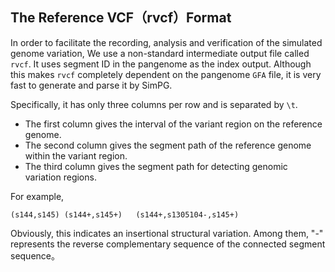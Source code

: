 ## The Reference VCF（rvcf）Format

In order to facilitate the recording, analysis and verification of the simulated genome variation, We use a non-standard intermediate output file called `rvcf`. It uses segment ID in the pangenome as the index output. Although this makes `rvcf` completely dependent on the pangenome `GFA` file, it is very fast to generate and parse it by SimPG. 

Specifically, it has only three columns per row and is separated by `\t`. 

- The first column gives the interval of the variant region on the reference genome.
- The second column gives the segment path of the reference genome within the variant region.
- The third column gives the segment path for detecting genomic variation regions.

For example, 

```
(s144,s145)	(s144+,s145+)	(s144+,s1305104-,s145+)
```

Obviously, this indicates an insertional structural variation. Among them, "-" represents the reverse complementary sequence of the connected segment sequence。
